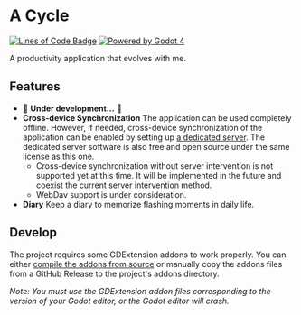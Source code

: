# A Cycle

[![Lines of Code Badge](https://cdn.jsdelivr.net/gh/lightyears1998/a-cycle@gh-pages/badge.svg)](https://github.com/lightyears1998/a-cycle/)
[![Powered by Godot 4](https://img.shields.io/badge/Godot-v4.0.beta2.official-blue)](https://godotengine.org/)

A productivity application that evolves with me.

## Features

- 🚧 **Under development...** 🚧
- **Cross-device Synchronization** The application can be used completely offline. However, if needed, cross-device synchronization of the application can be enabled by setting up [a dedicated server](https://github.com/lightyears1998/a-cycle-server). The dedicated server software is also free and open source under the same license as this one.
  - Cross-device synchronization without server intervention is not supported yet at this time. It will be implemented in the future and coexist  the current server intervention method.
  - WebDav support is under consideration.
- **Diary** Keep a diary to memorize flashing moments in daily life.

## Develop

The project requires some GDExtension addons to work properly. You can either [compile the addons from source](https://github.com/lightyears1998/a-cycle-gdextension-source) or manually copy the addons files from a GitHub Release to the project's addons directory.

*Note: You must use the GDExtension addon files corresponding to the version of your Godot editor, or the Godot editor will crash.*
